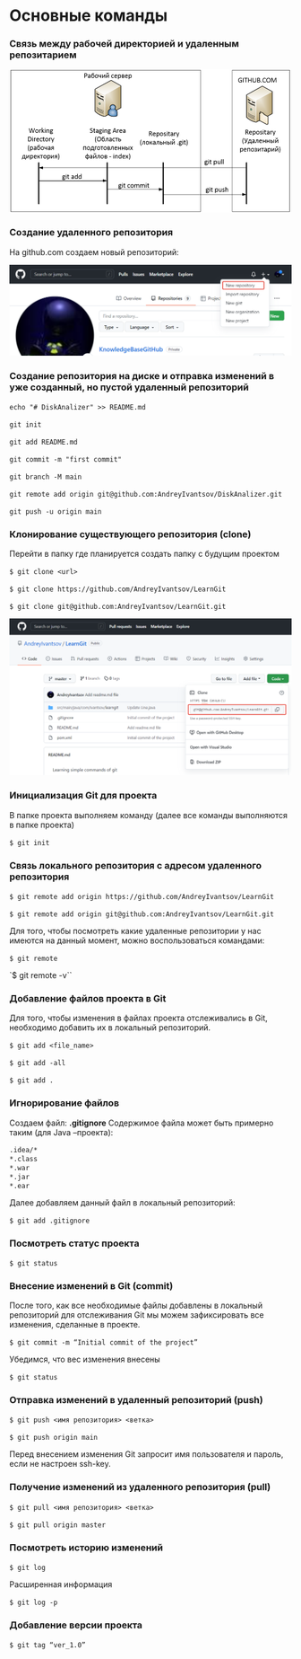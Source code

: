 # Основные команды

### Связь между рабочей директорией и удаленным репозитарием

![](.gitbook/assets/изображение.png)

### Создание удаленного репозитория

На github.com создаем новый репозиторий:

![Создание удаленного репозитория](.gitbook/assets/img-02.png)

### Создание репозитория на диске и отправка изменений в уже созданный, но пустой удаленный репозиторий

`echo "# DiskAnalizer" >> README.md`

`git init`

`git add README.md`

`git commit -m "first commit"`

`git branch -M main`

`git remote add origin git@github.com:AndreyIvantsov/DiskAnalizer.git`

`git push -u origin main`

### Клонирование существующего репозитория (clone)

Перейти в папку где планируется создать папку с будущим проектом

`$ git clone <url>`

`$ git clone https://github.com/AndreyIvantsov/LearnGit`

`$ git clone git@github.com:AndreyIvantsov/LearnGit.git`

![Ссылка на репозиторий](.gitbook/assets/img-01.png)

### Инициализация Git для проекта

В папке проекта выполняем команду (далее все команды выполняются в папке проекта)

`$ git init`

### Связь локального репозитория c адресом удаленного репозитория

`$ git remote add origin https://github.com/AndreyIvantsov/LearnGit`

`$ git remote add origin git@github.com:AndreyIvantsov/LearnGit.git`

Для того, чтобы посмотреть какие удаленные репозитории у нас имеются на данный момент, можно воспользоваться командами:

`$ git remote`

\`$ git remote -v\`\`

### Добавление файлов проекта в Git

Для того, чтобы изменения в файлах проекта отслеживались в Git, необходимо добавить их в локальный репозиторий.

`$ git add <file_name>`

`$ git add -all`

`$ git add .`

### Игнорирование файлов

Создаем файл: **.gitignore** Содержимое файла может быть примерно таким (для Java –проекта):

```
.idea/*
*.class
*.war
*.jar
*.ear
```

Далее добавляем данный файл в локальный репозиторий:

`$ git add .gitignore`

### Посмотреть статус проекта

`$ git status`

### Внесение изменений в Git (commit)

После того, как все необходимые файлы добавлены в локальный репозиторий для отслеживания Git мы можем зафиксировать все изменения, сделанные в проекте.

`$ git commit -m “Initial commit of the project”`

Убедимся, что вес изменения внесены

`$ git status`

### Отправка изменений в удаленный репозиторий (push)

`$ git push <имя репозитория> <ветка>`

`$ git push origin main`

Перед внесением изменения Git запросит имя пользователя и пароль, если не настроен ssh-key.

### Получение изменений из удаленного репозитория (pull)

`$ git pull <имя репозитория> <ветка>`

`$ git pull origin master`

### Посмотреть историю изменений

`$ git log`

Расширенная информация

`$ git log -p`

### Добавление версии проекта

`$ git tag “ver_1.0”`
